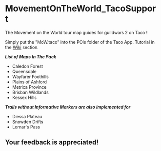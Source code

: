 # MovementOnTheWorld_TacoSupport
The Movement on the World tour map guides for guildwars 2 on Taco ! 

Simply put the "MoW.taco" into the POIs folder of the Taco App. Tutorial in the [Wiki](https://github.com/Sutcenes/MovementOnTheWorld_TacoSupport/wiki) section.

___List of Maps In The Pack___
- Caledon Forest
- Queensdale
- Wayfarer Foothills
- Plains of Ashford
- Metrica Province
- Brisban Wildlands
- Kessex Hills

___Trails without Informative Markers are also implemented for___
- Diessa Plateau
- Snowden Drifts 
- Lornar's Pass

## **Your feedback is appreciated!**
